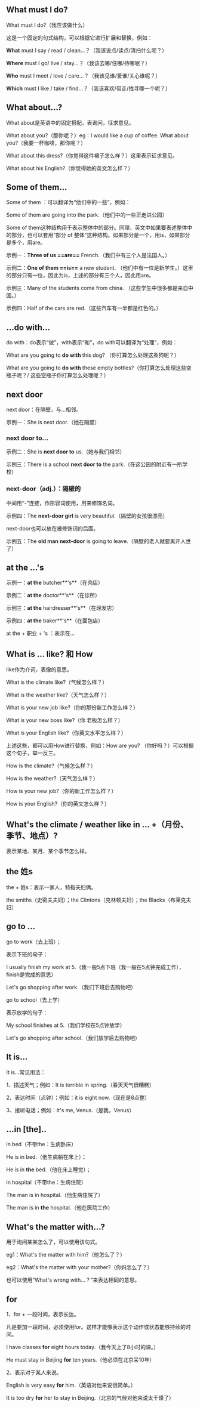 ## What must I do?

What must I do?（我应该做什么）

这是一个固定的句式结构，可以根据它进行扩展和替换，例如：

**What** must I say / read / clean...？（我该说点/读点/清扫什么呢？）

**Where** must I go/ live / stay...？（我该去哪/住哪/待哪呢？）

**Who** must I meet / love / care...？（我该见谁/爱谁/关心谁呢？）

**Which** must I like / take / find...？（我该喜欢/带走/找寻哪一个呢？）



## What about...?

What about是英语中的固定搭配，表询问，征求意见。

What about you?（那你呢？）eg：I would like a cup of coffee. What about you?（我要一杯咖啡，那你呢？）

What about this dress?（你觉得这件裙子怎么样？）这里表示征求意见。

What about his English?（你觉得她的英文怎么样？）



## Some of them...

Some of them ：可以翻译为“他们中的一些”，例如：

Some of them are going into the park.（他们中的一些正走进公园）

Some of them这种结构用于表示整体中的部分。同理，英文中如果要表述整体中的部分，也可以套用”部分 of 整体“这种结构。如果部分是一个，用is，如果部分是多个，用are。

示例一：**Three of us ==are==** French.（我们中有三个人是法国人。）

示例二：**One of them ==is==** a new student. （他们中有一位是新学生。）这里的部分只有一位，因此为is，上述的部分有三个人，因此用are。

示例三：Many of the students come from china.  （这些学生中很多都是来自中国。）

示例四：Half of the cars are red.（这些汽车有一半都是红色的。）



## ...do with...

do with：do表示“做”，with表示“和”，do with可以翻译为“处理”，例如：

What are you going to **do with** this dog? （你打算怎么处理这条狗呢？）

What are you going to **do with** these empty bottles?（你打算怎么处理这些空瓶子呢？/ 这些空瓶子你打算怎么处理呢？）



## next door

next door：在隔壁，与...相邻。

示例一：She is next door.（她在隔壁）

### next door to...

示例二：She is **next door to** us.（她与我们相邻）

示例三：There is a school **next door to** the park.（在这公园的附近有一所学校）

### next-door（adj.）：隔壁的

中间用“-”连接，作形容词使用，用来修饰名词。

示例四：The **next-door girl** is very beautiful.（隔壁的女孩很漂亮）

next-door也可以放在被修饰词的后面。

示例五：The **old man next-door** is going to leave.（隔壁的老人就要离开人世了）



## at the ...'s

示例一：**at the** butcher**'s**（在肉店）

示例二：**at the** doctor**'s**（在诊所）

示例三：**at the** hairdresser**'s**（在理发店）

示例四：**at the** baker**'s**（在面包店）

at the + 职业 + 's ：表示在...



## What is ... like? 和 How 

like作为介词，表像的意思。

What is the climate like?（气候怎么样？）

What is the weather like?（天气怎么样？）

What is your new job like?（你的那份新工作怎么样？）

What is your new boss like?（你 老板怎么样？）

What is  your English like?（你英文水平怎么样？）

上述这些，都可以用How进行替换，例如：How are you? （你好吗？）可以根据这个句子，举一反三。

How is the climate?（气候怎么样？）

How is the weather?（天气怎么样？）

How  is your new job?（你的新工作怎么样？）

How is your English?（你的英文怎么样？）



## What's the climate / weather like in ... +（月份、季节、地点）?

表示某地、某月、某个季节怎么样。



## the 姓s

the + 姓s：表示一家人，特指夫妇俩。

the smiths（史密夫夫妇）；the Clintons（克林顿夫妇）；the Blacks（布莱克夫妇）



## go to ...

go to work（去上班）；

表示下班的句子：

I usually finish my work at 5.（我一般5点下班（我一般在5点钟完成工作），finish是完成的意思）

Let's go shopping after work.（我们下班后去购物吧）

go to school（去上学）

表示放学的句子：

My school finishes at 5.（我们学校在5点钟放学）

Let's go shopping after school.（我们放学后去购物吧）



## It is...

It is...常见用法：

1、描述天气；例如：It is terrible in spring.（春天天气很糟糕）

2、表达时间（点钟）；例如：it is eight now.（现在是8点整）

3、接听电话；例如：It's me, Venus.（是我，Venus）



## ...in [the]..

in bed（不带the：生病卧床）

He is in bed.（他生病躺在床上）；

He is in **the** bed.（他在床上睡觉）；

in hospital（不带the：生病住院）

The man is in hospital.（他生病住院了）

The man is in **the** hospital.（他在医院工作）



## What's the matter with...?

用于询问某某怎么了，可以使用该句式。

eg1：What's the matter with him?（他怎么了？）

eg2：What's the matter with your mother?（你妈怎么了？）

也可以使用“What's wrong with...？”来表达相同的意思。



## for

1、for + 一段时间，表示长达。

凡是要加一段时间，必须使用for。这样才能够表示这个动作或状态能够持续的时间。

I have classes **for** eight hours today.（我今天上了8小时的课。）

He must stay in Beijing **for** ten years.（他必须在北京呆10年）

2、表示对于某人来说。

English is very easy **for** him.（英语对他来说很简单。）

It is too dry **for** her to stay in Beijing.（北京的气候对他来说太干燥了）